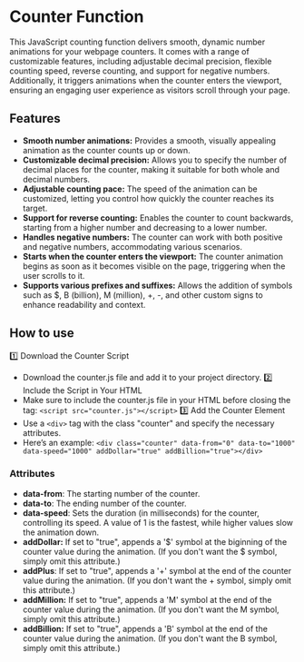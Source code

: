 # Counter Function

This JavaScript counting function delivers smooth, dynamic number animations for your webpage counters. It comes with a range of customizable features, including adjustable decimal precision, flexible counting speed, reverse counting, and support for negative numbers. Additionally, it triggers animations when the counter enters the viewport, ensuring an engaging user experience as visitors scroll through your page.

## Features

- **Smooth number animations:** Provides a smooth, visually appealing animation as the counter counts up or down.
- **Customizable decimal precision:** Allows you to specify the number of decimal places for the counter, making it suitable for both whole and decimal numbers.
- **Adjustable counting pace:** The speed of the animation can be customized, letting you control how quickly the counter reaches its target.
- **Support for reverse counting:** Enables the counter to count backwards, starting from a higher number and decreasing to a lower number.
- **Handles negative numbers:** The counter can work with both positive and negative numbers, accommodating various scenarios.
- **Starts when the counter enters the viewport:** The counter animation begins as soon as it becomes visible on the page, triggering when the user scrolls to it.
- **Supports various prefixes and suffixes:** Allows the addition of symbols such as $, B (billion), M (million), +, -, and other custom signs to enhance readability and context.

## How to use

1️⃣ Download the Counter Script
- Download the counter.js file and add it to your project directory.
2️⃣ Include the Script in Your HTML
- Make sure to include the counter.js file in your HTML before closing the <body> tag:
  ```<script src="counter.js"></script>```
3️⃣ Add the Counter Element
- Use a ```<div>``` tag with the class "counter" and specify the necessary attributes.
- Here’s an example: ```<div class="counter" data-from="0" data-to="1000" data-speed="1000" addDollar="true" addBillion="true"></div>```

### Attributes
- **data-from**: The starting number of the counter.
- **data-to**: The ending number of the counter.
- **data-speed**: Sets the duration (in milliseconds) for the counter, controlling its speed. A value of 1 is the fastest, while higher values slow the animation down.
- **addDollar:** If set to "true", appends a '$' symbol at the biginning of the counter value during the animation. (If you don't want the $ symbol, simply omit this attribute.)
- **addPlus**: If set to "true", appends a '+' symbol at the end of the counter value during the animation. (If you don't want the + symbol, simply omit this attribute.)
- **addMillion:** If set to "true", appends a 'M' symbol at the end of the counter value during the animation. (If you don't want the M symbol, simply omit this attribute.)
- **addBillion:** If set to "true", appends a 'B' symbol at the end of the counter value during the animation. (If you don't want the B symbol, simply omit this attribute.)
